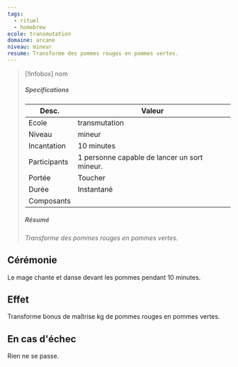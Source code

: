 ```yaml
---
tags:
  - rituel
  - homebrew
ecole: transmutation
domaine: arcane
niveau: mineur
resume: Transforme des pommes rouges en pommes vertes.
---
```



> [!Infobox] nom
> ##### Specifications
> | Desc. | Valeur |
> | --- | --- |
> | Ecole | transmutation |
> | Niveau | mineur |
> | Incantation | 10 minutes |
> | Participants | 1 personne capable de lancer un sort mineur. |
> | Portée | Toucher |
> | Durée | Instantané |
> | Composants |   |
> ##### Résumé
> *Transforme des pommes rouges en pommes vertes.*

## Cérémonie
Le mage chante et danse devant les pommes pendant 10 minutes.

## Effet
Transforme bonus de maîtrise kg de pommes rouges en pommes vertes.

## En cas d'échec
Rien ne se passe.
